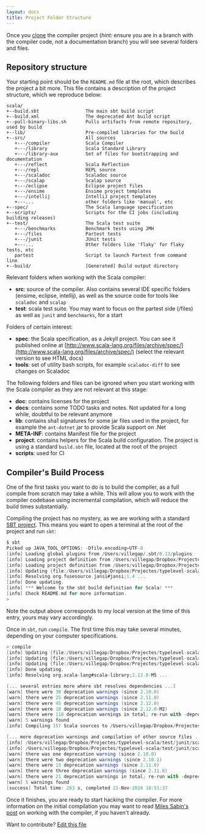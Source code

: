 ```yaml
---
layout: docs
title: Project Folder Structure
---
```


Once you [clone](https://github.com/typelevel/scala/) the compiler project (*hint:* ensure you are in a branch with the compiler code, not a documentation branch) you will see several folders and files. 

## Repository structure

Your starting point should be the `README.md` file at the root, which describes the project a bit more. This file contains a description of the project structure, which we reproduce below:

```
scala/
+--build.sbt                 The main sbt build script
+--build.xml                 The deprecated Ant build script
+--pull-binary-libs.sh       Pulls artifacts from remote repository, used by build
+--lib/                      Pre-compiled libraries for the build
+--src/                      All sources
   +---/compiler             Scala Compiler
   +---/library              Scala Standard Library
   +---/library-aux          Set of files for bootstrapping and documentation
   +---/reflect              Scala Reflection
   +---/repl                 REPL source
   +---/scaladoc             Scaladoc source
   +---/scalap               Scalap source   
   +---/eclipse              Eclipse project files
   +---/ensime               Ensime project templates
   +---/intellij             IntelliJ project templates
   +---...                   other folders like 'manual', etc
+--spec/                     The Scala language specification
+--scripts/                  Scripts for the CI jobs (including building releases)
+--test/                     The Scala test suite
   +---/benchmarks           Benchmark tests using JMH
   +---/files                Partest tests
   +---/junit                JUnit tests
   +---...                   Other folders like 'flaky' for flaky tests, etc
   partest                   Script to launch Partest from command line
+--build/                    [Generated] Build output directory
```


Relevant folders when working with the Scala compiler:

* **src**: source of the compiler. Also contains several IDE specific folders (ensime, eclipse, intellij), as well as the source code for tools like `scaladoc` and `scalap`
* **test**: scala test suite. You may want to focus on the partest side (/files) as well as `junit` and `benchmarks`, for a start

Folders of certain interest:

* **spec**: the Scala specification, as a Jekyll project. You can see it published online at [http://www.scala-lang.org/files/archive/spec/](http://www.scala-lang.org/files/archive/spec/) (select the relevant version to see HTML docs)
* **tools**: set of utility bash scripts, for example `scaladoc-diff` to see changes on Scaladoc

The following folders and files can be ignored when you start working with the Scala compiler as they are not relevant at this stage:

* **doc**: contains licenses for the project
* **docs**: contains some TODO tasks and notes. Not updated for a long while, doubtful to be relevant anymore
* **lib**: contains sha1 signatures for some jar files used in the project, for example the `ant-dotnet` jar to provide Scala support on .Net
* **META-INF**: contains Manifest file for the project
* **project**: contains helpers for the Scala build configuration. The project is using a standard `build.sbt` file, located at the root of the project
* **scripts**: used for CI 


## Compiler's Build Process

One of the first tasks you want to do is to build the compiler, as a full compile from scratch may take a while. This will allow you to work with the compiler codebase using incremental compilation, which will reduce the build times substantially.

Compiling the project has no mystery, as we are working with a standard [SBT project](http://www.scala-sbt.org/). This means you want to open a terminal at the root of the project and run `sbt`:

```scala
$ sbt
Picked up JAVA_TOOL_OPTIONS: -Dfile.encoding=UTF-8
[info] Loading global plugins from /Users/villegap/.sbt/0.13/plugins
[info] Loading project definition from /Users/villegap/Dropbox/Projectes/typelevel-scala/project/project
[info] Loading project definition from /Users/villegap/Dropbox/Projectes/typelevel-scala/project
[info] Updating {file:/Users/villegap/Dropbox/Projectes/typelevel-scala/project/}typelevel-scala-build...
[info] Resolving org.fusesource.jansi#jansi;1.4 ...
[info] Done updating.
[info] *** Welcome to the sbt build definition for Scala! ***
[info] Check README.md for more information.
> 
```

Note the output above corresponds to my local version at the time of this entry, yours may vary accordingly. 

Once in `sbt`, run `compile`. The first time this may take several minutes, depending on your computer specifications.

```scala
> compile
[info] Updating {file:/Users/villegap/Dropbox/Projectes/typelevel-scala/}library...
[info] Updating {file:/Users/villegap/Dropbox/Projectes/typelevel-scala/}root...
[info] Updating {file:/Users/villegap/Dropbox/Projectes/typelevel-scala/}bootstrap...
[info] Done updating.
[info] Resolving org.scala-lang#scala-library;2.12.0-M5 ...

[... several entries more where sbt resolves dependencies ...]
[warn] there were 38 deprecation warnings (since 2.10.0)
[warn] there were 25 deprecation warnings (since 2.11.0)
[warn] there were 45 deprecation warnings (since 2.12.0)
[warn] there were 10 deprecation warnings (since 2.12.0-M2)
[warn] there were 118 deprecation warnings in total; re-run with -deprecation for details
[warn] 5 warnings found
[info] Compiling 157 Scala sources to /Users/villegap/Dropbox/Projectes/typelevel-scala/build/quick/classes/reflect...

[... more deprecation warnings and compilation of other source files ...]
[info] /Users/villegap/Dropbox/Projectes/typelevel-scala/test/junit/scala/tools/testing/ClearAfterClass.java: /Users/villegap/Dropbox/Projectes/typelevel-scala/test/junit/scala/tools/testing/ClearAfterClass.java uses unchecked or unsafe operations.
[info] /Users/villegap/Dropbox/Projectes/typelevel-scala/test/junit/scala/tools/testing/ClearAfterClass.java: Recompile with -Xlint:unchecked for details.
[warn] there was one deprecation warning (since 2.10.0)
[warn] there were two deprecation warnings (since 2.10.1)
[warn] there were 15 deprecation warnings (since 2.11.0)
[warn] there were three deprecation warnings (since 2.11.8)
[warn] there were 21 deprecation warnings in total; re-run with -deprecation for details
[warn] 5 warnings found
[success] Total time: 263 s, completed 21-Nov-2016 18:51:37
```

Once it finishes, you are ready to start hacking the compiler. For more information on the initial compilation you may want to read [Miles Sabin's post](https://milessabin.com/blog/2016/05/13/scalac-hacking/) on working with the compiler, if you haven't already.

Want to contribute? [Edit this file](https://github.com/typelevel/scala/edit/typelevel-readme/src/main/resources/microsite/docs/project_structure.md)